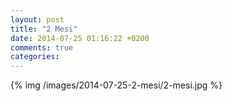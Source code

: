 ```yaml
---
layout: post
title: "2 Mesi"
date: 2014-07-25 01:16:22 +0200
comments: true
categories: 
---
```

{% img /images/2014-07-25-2-mesi/2-mesi.jpg %}
